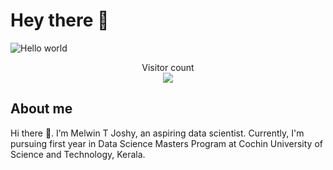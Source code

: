 # Hey there :wave:

<img src="https://raw.githubusercontent.com/sagar-viradiya/sagar-viradiya/master/resources/banner.png" alt="Hello world">

<p align="center"> 
  Visitor count<br>
  <img src="https://profile-counter.glitch.me/melwintjoshy/count.svg" />
</p>

## About me

Hi there 👋. I’m Melwin T Joshy, an aspiring data scientist. Currently, I'm pursuing first year in Data Science Masters Program at Cochin University of Science and Technology, Kerala.  
